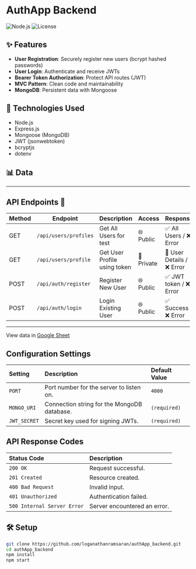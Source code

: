 # AuthApp Backend

![Node.js](https://img.shields.io/badge/Node.js-18.x-green)
![License](https://img.shields.io/github/license/loganathanramsaran/authApp_backend)

## ✨ Features
- **User Registration**: Securely register new users (bcrypt hashed passwords)
- **User Login**: Authenticate and receive JWTs
- **Bearer Token Authorization**: Protect API routes (JWT)
- **MVC Pattern**: Clean code and maintainability
- **MongoDB**: Persistent data with Mongoose

## 🚀 Technologies Used
- Node.js
- Express.js
- Mongoose (MongoDB)
- JWT (jsonwebtoken)
- bcryptjs
- dotenv

## 📊 Data
---

## API Endpoints 📮

| Method | Endpoint            | Description                  | Access       | Response                       |
|--------|----------------------|------------------------------|--------------|--------------------------------|
| GET    | `/api/users/profiles`| Get All Users for test       | 🌐 Public    | ✅ All Users    / ❌ Error    |
| GET    | `/api/users/profile` | Get User Profile using token | 🔐 Private   | 🔐 User Details / ❌ Error    |
| POST   | `/api/auth/register` | Register New User            | 🌐 Public    | ✅ JWT token / ❌ Error       |
| POST   | `/api/auth/login`    | Login Existing User          | 🌐 Public    | ✅ Success / ❌ Error         |

---
View data in [Google Sheet](https://docs.google.com/spreadsheets/d/1gFLlGjWgVg1BXB_u7QHCgxLyUFswxUHxHwSIyhzM2YE/edit?usp=sharing)

## Configuration Settings

| Setting       | Description                                  | Default Value |
| :------------ | :------------------------------------------- | :------------ |
| `PORT`        | Port number for the server to listen on.     | `4000`        |
| `MONGO_URI`   | Connection string for the MongoDB database.  | `(required)`  |
| `JWT_SECRET`  | Secret key used for signing JWTs.            | `(required)`  |

## API Response Codes

| Status Code | Description           |
| :---------- | :-------------------- |
| `200 OK`    | Request successful.   |
| `201 Created` | Resource created.     |
| `400 Bad Request` | Invalid input.        |
| `401 Unauthorized` | Authentication failed. |
| `500 Internal Server Error` | Server encountered an error. |

## 🛠️ Setup

```bash
git clone https://github.com/loganathanramsaran/authApp_backend.git
cd authApp_backend
npm install
npm start
